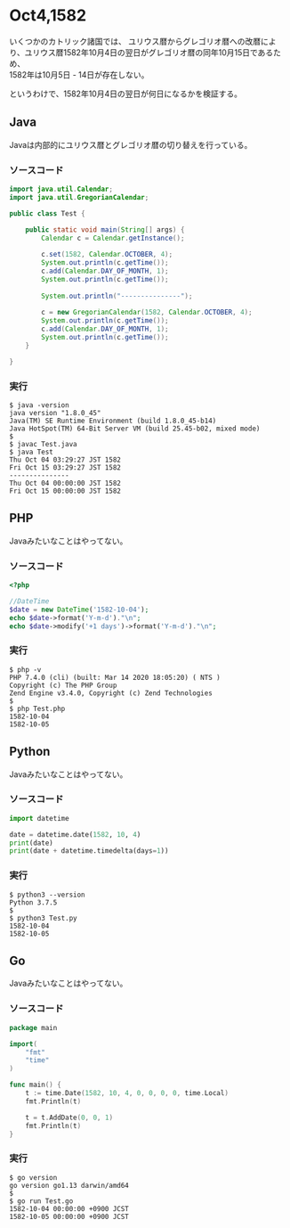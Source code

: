 # Oct4,1582
いくつかのカトリック諸国では、
ユリウス暦からグレゴリオ暦への改暦により、ユリウス暦1582年10月4日の翌日がグレゴリオ暦の同年10月15日であるため、  
1582年は10月5日 - 14日が存在しない。

というわけで、1582年10月4日の翌日が何日になるかを検証する。


## Java
Javaは内部的にユリウス暦とグレゴリオ暦の切り替えを行っている。

### ソースコード
```java
import java.util.Calendar;
import java.util.GregorianCalendar;

public class Test {

	public static void main(String[] args) {
		Calendar c = Calendar.getInstance();
		
		c.set(1582, Calendar.OCTOBER, 4);
		System.out.println(c.getTime());
		c.add(Calendar.DAY_OF_MONTH, 1);
		System.out.println(c.getTime());
		
		System.out.println("---------------");
		
		c = new GregorianCalendar(1582, Calendar.OCTOBER, 4);
		System.out.println(c.getTime());
		c.add(Calendar.DAY_OF_MONTH, 1);
		System.out.println(c.getTime());
	}

}
```

### 実行
```
$ java -version
java version "1.8.0_45"
Java(TM) SE Runtime Environment (build 1.8.0_45-b14)
Java HotSpot(TM) 64-Bit Server VM (build 25.45-b02, mixed mode)
$ 
$ javac Test.java
$ java Test
Thu Oct 04 03:29:27 JST 1582
Fri Oct 15 03:29:27 JST 1582
---------------
Thu Oct 04 00:00:00 JST 1582
Fri Oct 15 00:00:00 JST 1582
```


## PHP
Javaみたいなことはやってない。

### ソースコード
```php
<?php

//DateTime
$date = new DateTime('1582-10-04');
echo $date->format('Y-m-d')."\n";
echo $date->modify('+1 days')->format('Y-m-d')."\n";
```

### 実行
```
$ php -v
PHP 7.4.0 (cli) (built: Mar 14 2020 18:05:20) ( NTS )
Copyright (c) The PHP Group
Zend Engine v3.4.0, Copyright (c) Zend Technologies
$ 
$ php Test.php 
1582-10-04
1582-10-05
```


## Python
Javaみたいなことはやってない。

### ソースコード
```python
import datetime

date = datetime.date(1582, 10, 4)
print(date)
print(date + datetime.timedelta(days=1))
```

### 実行
```
$ python3 --version
Python 3.7.5
$
$ python3 Test.py 
1582-10-04
1582-10-05
```


## Go
Javaみたいなことはやってない。

### ソースコード
```go
package main

import(
	"fmt"
	"time"
)

func main() {
	t := time.Date(1582, 10, 4, 0, 0, 0, 0, time.Local)
	fmt.Println(t)

	t = t.AddDate(0, 0, 1)
	fmt.Println(t)
}
```

### 実行
```
$ go version
go version go1.13 darwin/amd64
$ 
$ go run Test.go
1582-10-04 00:00:00 +0900 JCST
1582-10-05 00:00:00 +0900 JCST
```
